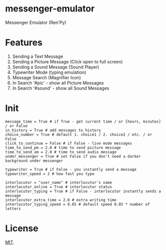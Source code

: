 # messenger-emulator
Messenger Emulator (Ren'Py)

# Features
  1. Sending a Text Message
  2. Sending a Picture Message (Click open to full screen)
  3. Sending a Sound Message (Sound Player)
  4. Typewriter Mode (typing emulation)
  5. Message Search (Magnifier Icon)
  6. In Search '#pic' - show all Picture Messages
  7. In Search '#sound' - show all Sound Messages
  
 # Init
```
message_time = True # if True - get current time / or [hours, minutes] / or False
in_history = True # add messages to history
choice_number = True # default 1. choice1 / 2. choice2 / etc. / or False
click_to_continue = False # if False - live mode messages
time_to_send_pm = 2.0 # time to send picture message
time_to_send_am = 2.0 # time to send audio message
under_messenger = True # set False if you don't need a darker background under messenger

typewriter = True # if False - you instantly send a message
typewriter_speed = 2 # how fast you type

interlocutor = "user_name" # interlocutor's name
interlocutor_online = True # interlocutor status
interlocutor_typing = True # if False - interlocutor instantly sends a message
interlocutor_extra_time = 2.0 # extra writing time
interlocutor_typing_speed = 0.05 # default speed 0.05 * number of letters

```

# License
[MIT](https://github.com/sDextra/messenger-emulator/blob/master/LICENSE/).
